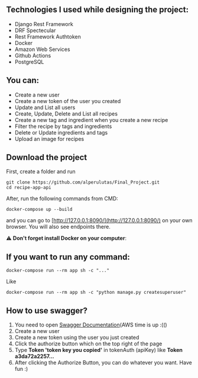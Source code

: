 
## Technologies I used while designing the project:


- Django Rest Framework
- DRF Spectecular
- Rest Framework Authtoken
- Docker
- Amazon Web Services
- Github Actions
- PostgreSQL


## You can:


- Create a new user
- Create a new token of the user you created
- Update and List all users
- Create, Update, Delete and List all recipes
- Create a new tag and ingredient when you create a new recipe
- Filter the recipe by tags and ingredients
- Delete or Update ingredients and tags
- Upload an image for recipes


## Download the project

First, create a folder and run
```
git clone https://github.com/alperulutas/Final_Project.git
cd recipe-app-api
```

After, run the following commands from CMD:
```
docker-compose up --build
```

and you can go to [http://127.0.0.1:8090/](http://127.0.0.1:8090/) on your own browser. You will also see endpoints there.

:warning: **Don't forget install Docker on your computer**:

## If you want to run any command:

``` docker-compose run --rm app sh -c "..." ```

Like

```docker-compose run --rm app sh -c "python manage.py createsuperuser" ```

## How to use swagger?

1. You need to open [Swagger Documentation](http://ec2-34-228-80-140.compute-1.amazonaws.com/api/docs/)(AWS time is up :(()
2. Create a new user
3. Create a new token using the user you just created
4. Click the authorize button which on the top right of the page
5. Type **Token 'token key you copied'** in tokenAuth (apiKey) like **Token a3da72a2257...**
6. After clicking the Authorize Button, you can do whatever you want. Have fun :)


